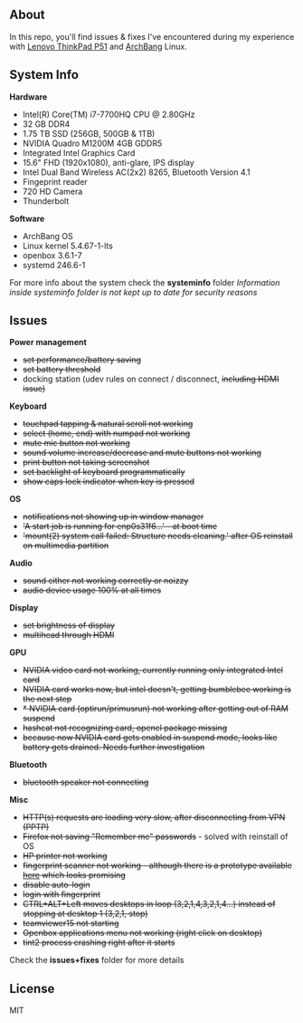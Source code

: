 ## About

In this repo, you'll find issues & fixes I've encountered during my
experience with [Lenovo ThinkPad P51](https://www3.lenovo.com/us/en/laptops/thinkpad/thinkpad-p/P51/p/22TP2WPWP51) and [ArchBang](https://sourceforge.net/projects/archbang/) Linux.


## System Info

**Hardware**

- Intel(R) Core(TM) i7-7700HQ CPU @ 2.80GHz
- 32 GB DDR4
- 1.75 TB SSD (256GB, 500GB & 1TB)
- NVIDIA Quadro M1200M 4GB GDDR5
- Integrated Intel Graphics Card
- 15.6" FHD (1920x1080), anti-glare, IPS display
- Intel Dual Band Wireless AC(2x2) 8265, Bluetooth Version 4.1
- Fingeprint reader
- 720 HD Camera
- Thunderbolt

**Software**

- ArchBang OS
- Linux kernel 5.4.67-1-lts
- openbox 3.6.1-7
- systemd 246.6-1

For more info about the system check the **systeminfo** folder
*Information inside systeminfo folder is not kept up to date for security reasons*


## Issues

**Power management**
- ~~set performance/battery saving~~
- ~~set battery threshold~~
- docking station (udev rules on connect / disconnect, ~~including HDMI issue)~~

**Keyboard**

- ~~touchpad tapping & natural scroll not working~~
- ~~select (home, end) with numpad not working~~
- ~~mute mic button not working~~
- ~~sound volume increase/decrease and mute buttons not working~~
- ~~print button not taking screenshot~~
- ~~set backlight of keyboard programmatically~~
- ~~show caps lock indicator when key is pressed~~

**OS**

- ~~notifications not showing up in window manager~~
- ~~'A start job is running for enp0s31f6...' - at boot time~~
- ~~'mount(2) system call failed: Structure needs cleaning.' after OS reinstall on multimedia partition~~

**Audio**

- ~~sound either not working correctly or noizzy~~
- ~~audio device usage 100% at all times~~

**Display**

- ~~set brightness of display~~
- ~~multihead through HDMI~~


**GPU**
- ~~NVIDIA video card not working, currently running only integrated Intel card~~
- ~~NVIDIA card works now, but intel doesn't, getting bumblebee working is the next step~~
- ~~* NVIDIA card (optirun/primusrun) not working after getting out of RAM suspend~~
- ~~hashcat not recognizing card, opencl package missing~~
- ~~because now NVIDIA card gets enabled in suspend mode, looks like battery gets drained. Needs further investigation~~

**Bluetooth**

- ~~bluetooth speaker not connecting~~

**Misc**

- ~~HTTP(s) requests are loading very slow, after disconnecting from VPN (PPTP)~~
- ~~Firefox not saving "Remember me" passwords~~ - solved with reinstall of OS
- ~~HP printer not working~~
- ~~fingerprint scanner not working - although there is a prototype available [here](https://github.com/nmikhailov/Validity90/tree/master/prototype) which looks promising~~
- ~~disable auto-login~~
- ~~login with fingerprint~~
- ~~CTRL+ALT+Left moves desktops in loop (3,2,1,4,3,2,1,4...) instead of stopping at desktop 1 (3,2,1, stop)~~
- ~~teamviewer15 not starting~~
- ~~Openbox applications menu not working (right click on desktop)~~
- ~~tint2 process crashing right after it starts~~

Check the **issues+fixes** folder for more details


## License
MIT
